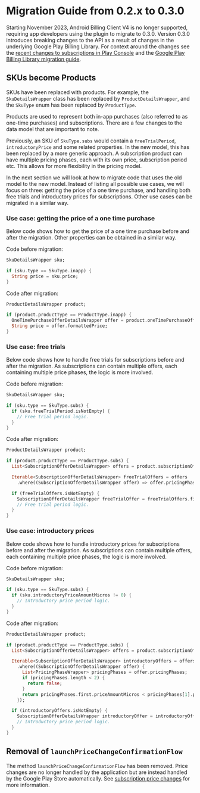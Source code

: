 # Migration Guide from 0.2.x to 0.3.0

Starting November 2023, Android Billing Client V4 is no longer supported,
requiring app developers using the plugin to migrate to 0.3.0.
Version 0.3.0 introduces breaking changes to the API as a result of changes in
the underlying Google Play Billing Library.
For context around the changes see the [recent changes to subscriptions in Play Console][1]
and the [Google Play Billing Library migration guide][2].

## SKUs become Products

SKUs have been replaced with products. For example, the `SkuDetailsWrapper`
class has been replaced by `ProductDetailsWrapper`, and the `SkuType` enum has
been replaced by `ProductType`.

Products are used to represent both in-app purchases (also referred to as
one-time purchases) and subscriptions. There are a few changes to the data model
that are important to note.

Previously, an SKU of `SkuType.subs` would contain a `freeTrialPeriod`,
`introductoryPrice` and some related properties. In the new model, this has been
replaced by a more generic approach.
A subscription product can have multiple pricing phases, each with its own
price, subscription period etc. This allows for more flexibility in the pricing
model.

In the next section we will look at how to migrate code that uses the old model
to the new model. Instead of listing all possible use cases, we will focus on
three: getting the price of a one time purchase, and handling both free trials
and introductory prices for subscriptions. Other use cases can be migrated in a
similar way.

### Use case: getting the price of a one time purchase

Below code shows how to get the price of a one time purchase before and after
the migration. Other properties can be obtained in a similar way.

Code before migration:

```dart
SkuDetailsWrapper sku;

if (sku.type == SkuType.inapp) {
  String price = sku.price;
}
```

Code after migration:

```dart
ProductDetailsWrapper product;

if (product.productType == ProductType.inapp) {
  OneTimePurchaseOfferDetailsWrapper offer = product.oneTimePurchaseOfferDetails!;
  String price = offer.formattedPrice;
}
```

### Use case: free trials

Below code shows how to handle free trials for subscriptions before and after
the migration. As subscriptions can contain multiple offers, each containing
multiple price phases, the logic is more involved.

Code before migration:

```dart
SkuDetailsWrapper sku;

if (sku.type == SkuType.subs) {
  if (sku.freeTrialPeriod.isNotEmpty) {
    // Free trial period logic.
  }
}
```

Code after migration:

```dart
ProductDetailsWrapper product;

if (product.productType == ProductType.subs) {
  List<SubscriptionOfferDetailsWrapper> offers = product.subscriptionOfferDetails!;

  Iterable<SubscriptionOfferDetailsWrapper> freeTrialOffers = offers
    .where((SubscriptionOfferDetailsWrapper offer) => offer.pricingPhases.first.priceAmountMicros == 0);

  if (freeTrialOffers.isNotEmpty) {
    SubscriptionOfferDetailsWrapper freeTrialOffer = freeTrialOffers.first;
    // Free trial period logic.
  }
}
```

### Use case: introductory prices

Below code shows how to handle introductory prices for subscriptions before and
after the migration. As subscriptions can contain multiple offers, each
containing multiple price phases, the logic is more involved.

Code before migration:

```dart
SkuDetailsWrapper sku;

if (sku.type == SkuType.subs) {
  if (sku.introductoryPriceAmountMicros != 0) {
    // Introductory price period logic.
  }
}
```

Code after migration:

```dart
ProductDetailsWrapper product;

if (product.productType == ProductType.subs) {
  List<SubscriptionOfferDetailsWrapper> offers = product.subscriptionOfferDetails!;

  Iterable<SubscriptionOfferDetailsWrapper> introductoryOffers = offers
    .where((SubscriptionOfferDetailsWrapper offer) {
      List<PricingPhaseWrapper> pricingPhases = offer.pricingPhases;
      if (pricingPhases.length < 2) {
        return false;
      }
      return pricingPhases.first.priceAmountMicros < pricingPhases[1].priceAmountMicros;
    });

  if (introductoryOffers.isNotEmpty) {
    SubscriptionOfferDetailsWrapper introductoryOffer = introductoryOffers.first;
    // Introductory price period logic.
  }
}
```

## Removal of `launchPriceChangeConfirmationFlow`

The method `launchPriceChangeConfirmationFlow` has been removed. Price changes
are no longer handled by the application but are instead handled by the Google
Play Store automatically. See [subscription price changes][3] for more
information.

<!-- References -->
[1]: https://support.google.com/googleplay/android-developer/answer/12124625
[2]: https://developer.android.com/google/play/billing/migrate-gpblv6#5-or-6
[3]: https://developer.android.com/google/play/billing/subscriptions#price-change
